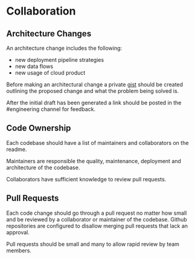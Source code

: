 # Collaboration

## Architecture Changes

An architecture change includes the following:

* new deployment pipeline strategies
* new data flows
* new usage of cloud product

Before making an architectural change a private [gist](https://gist.github.com/)
should be created outlining the proposed change and what the problem being
solved is.

After the initial draft has been generated a link should be posted in the
\#engineering channel for feedback.

## Code Ownership

Each codebase should have a list of maintainers and collaborators on the readme.

Maintainers are responsible the quality, maintenance, deployment and
architecture of the codebase.

Collaborators have sufficient knowledge to review pull requests.

## Pull Requests

Each code change should go through a pull request no matter how small and be
reviewed by a collaborator or maintainer of the codebase. Github repositories are
configured to disallow merging pull requests that lack an approval.

Pull requests should be small and many to allow rapid review by team members.
